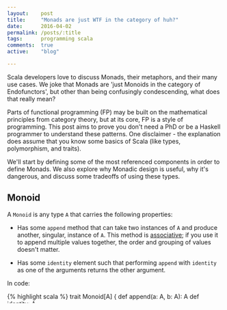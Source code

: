 ```yaml
---
layout:    post
title:     "Monads are just WTF in the category of huh?"
date:      2016-04-02
permalink: /posts/:title
tags:      programming scala
comments:  true
active:    "blog"

---
```


Scala developers love to discuss Monads, their metaphors, and their many use cases. We joke that Monads are 'just Monoids in the category of Endofunctors', but other than being confusingly condescending, what does that really mean?

Parts of functional programming (FP) may be built on the mathematical principles from category theory, but at its core, FP is a style of programming. This post aims to prove you don't need a PhD or be a Haskell programmer to understand these patterns. One disclaimer - the explanation does assume that you know some basics of Scala (like types, polymorphism, and traits).

We'll start by defining some of the most referenced components in order to define Monads. We also explore why Monadic design is useful, why it's dangerous, and discuss some tradeoffs of using these types.

## Monoid

A `Monoid` is any type `A` that carries the following properties:

* Has some `append` method that can take two instances of `A` and produce another, singular, instance of `A`. This method is [associative](http://www.merriam-webster.com/dictionary/associative); if you use it to append multiple values together, the order and grouping of values doesn't matter.

* Has some `identity` element such that performing `append` with `identity` as one of the arguments returns the other argument.

In code:

{% highlight scala %}
trait Monoid[A] {
  def append(a: A, b: A): A
  def identity: A
  
  /*
   * Such that:
   * Associativity property: `append(a, append(b,c)) == append(append(a,b),c)`
   * Identity property: `append(a, identity) == append(identity, a) == a`
   */
}
{% endhighlight %}


#### Examples

**Integer addition**

{% highlight scala %}
object IntegerAddition extends Monoid[Int] {
  def append(a: Int, b: Int): Int = a + b
  def identity: Int = 0
  // Associativity: 2 + (3 + 4) == (2 + 3) + 4
  // Identity: (1 + 0) == (0 + 1) == 1
}
{% endhighlight %}

<span id="fncomp">**Function composition**</span>

{% highlight scala %}
object FunctionComposition /* extends Monoid[_ => _] */ {
  def append[A, B, C](a: A => B, b: B => C): A => C = a.andThen(b)
  def identity[A]: A => A = a => a
  // Associativity: (f.andThen(g.andThen(h)))(x) == ((f.andThen(g)).andThen(h))(x)
  // Identity: identitity(f(x)) == f(identity(x)) == f(x)
}
{% endhighlight %}
The extension here wouldn't quite compile, but it's a good example of using functions as types which will be important later. [^0]

[^0]: It's really difficult to define this "forall" type in Scala, people have done it trying to emulate something similar in Haskell [https://stackoverflow.com/questions/7213676/forall-in-scala](https://stackoverflow.com/questions/7213676/forall-in-scala).

**String concatenation**

{% highlight scala %}
object StringConcat extends Monoid[String] {
  def append(a: String, b: String): String = a + b
  def identity: String = ""
  // Associativity: "foo" + ("bar" + "baz") == ("foo" + "bar") + "baz"
  // Identity: ("foo" + "") == ("" + "foo") == "foo"
}
{% endhighlight %}

**List concatenation**

{% highlight scala %}
class ListConcat[A] extends Monoid[List[A]] {
  def append(a: List[A], b: List[A]): List[A] = a ++ b
  def identity: List[A] = List.empty[A]
  // Associativity: List(1,2,3) ++ (List(4,5,6) ++ List(7,8,9)) == (List(1,2,3) ++ List(4,5,6)) ++ List(7,8,9)
  // Identity: (List(1,2,3) ++ Nil) == (Nil ++ List(1,2,3)) == List(1,2,3)
}
{% endhighlight %}

Monoids are a useful construct in every language. While not always explicitly defined as this type, the four examples above are ubiquitous language features.

## Functors

A `Functor` is  concept that applies to a family of types `F` with a single generic type parameter. For example, `List` is a type family, because `List[A]` is a distinct type for each distinct type `A`. A type family `F` is a `Functor` if it can define a `map` method with the following properties:

* Identity: calling `map` with the `identity` function is a no-op.

* Composition: calling `map` with a composition of functions is equivalent to composing separate calls to `map` on each function individually.

{% highlight scala %}
trait Functor[F[_]] {
  def map[A, B](a: F[A])(fn: A => B): F[B]
  // Identity: map(fa)(identity) == fa
  // Composition: map(fa)(f andThen g) == map(map(fa)(f))(g)
}
{% endhighlight %}

If you have experience programming in Scala, you'll know this encompasses a lot of types. `map` is a useful method because it allows you to chain operations together (composition). Since mapped functions don't need to be executed immediately, you can also defer evaluation and side effects until the result is needed.

Implementations of `Functors` in Scala are also `Endofunctors` ('endo' meaning "internal" or "within") because the input and output parameters are always Scala Types. [^4]

[^4]: [http://www.dictionary.com/browse/endo-](http://www.dictionary.com/browse/endo-) and [http://hseeberger.github.io/blog/2010/11/25/introduction-to-category-theory-in-scala/](http://hseeberger.github.io/blog/2010/11/25/introduction-to-category-theory-in-scala/)

## Monads

> The term monad is a bit vacuous if you are not a mathematician. An alternative term is computation builder. [^5]

[^5]: [https://stackoverflow.com/questions/44965/what-is-a-monad](https://stackoverflow.com/questions/44965/what-is-a-monad)

We've established that we don't have to be mathematicians to do this, so let's take a look at the practical implementation details. 

A `Monad` is a type that has implemented the `pure` and `flatMap` [^6] methods.

[^6]: `pure` is also known as `return` or `lift`. `flatMap` is also known as `bind`

{% highlight scala %}
trait Monad[M[_]] {
  def pure[A](a: A): M[A]
  def flatMap[A, B](a: M[A])(fn: A => M[B]): M[B]
}
{% endhighlight %}

`pure` is a method that takes any type and creates the "computation builder", wrapping it in the container type or "context". (Why some people have described monads as burritos [^7]).

[^7]: [https://byorgey.wordpress.com/2009/01/12/abstraction-intuition-and-the-monad-tutorial-fallacy/](https://byorgey.wordpress.com/2009/01/12/abstraction-intuition-and-the-monad-tutorial-fallacy/)

With these two methods, you can define `map`:

{% highlight scala %}
trait Monad[M[_]] {
  def pure[A](a: A): M[A]
  def flatMap[A, B](a: M[A])(fn: A => M[B]): M[B]

  def map[A, B](a: M[A])(fn: A => B): M[B] = {
    flatMap(a){ b: A => pure(fn(b)) }
  }
}
{% endhighlight %}

You can also define the Monoid operations `append` and `identity` by using `flatMap` and `pure`. Above, we defined the trait `Monoid` with a generic type. Here, that type is a function: `A => M[B]` where `A` and `B` are not fixed and can be any type. [^0]

[^8]: It's really difficult to define this "forall" type in Scala, people have done it trying to emulate something similar in Haskell [https://stackoverflow.com/questions/7213676/forall-in-scala](https://stackoverflow.com/questions/7213676/forall-in-scala).

{% highlight scala %}
trait Monad[M[_]] { // extends Monoid[_ => M[_]]
  def pure[A](a: A): M[A]
  def flatMap[A, B](a: M[A])(fn: A => M[B]): M[B]
  
  def map[A, B](a: M[A])(fn: A => B): M[B] = {
    flatMap(a){ b: A => pure(fn(b)) }
  }
  
  def append[A, B, C](f1: A => M[B], f2: B => M[C]): A => M[C] = { a: A =>
    val bs: M[B] = f1(a)
    val cs: M[C] = flatMap(bs) { b: B => f2(b) }
    cs
  }

  def identity[A]: A => M[A] = a => pure(a)
  
  // And the laws apply!
  // Associativity: flatMap(pure(a), x => flatMap(f(x), g)) == flatMap(flatMap(pure(a), f), g)
  // Identity: flatMap(pure(a), f) == flatMap(f(x), pure) == f(x)
}
{% endhighlight %}

`Monoids` already allow composition of functions as we saw [above](#fncomp). `Monads` are useful because they allow you to compose functions for **values in a context** (`M[_]`), something that we see all over our programs (like `Lists` and `Options`). Building composable programs is extremely useful, it's one of the things that functional programmers love the most about all their functional-programming-ness. When we talk about composable architecture we often cite the benefits of modularity, statelessness, and deferring side effects:

> A functional style pushes side effects to the edges: "gather information, make decisions, act."
> A good plan in most life situations too. - Jessica Kerr [^9]

[^9]: [https://twitter.com/jessitron/status/713432439746654209](https://twitter.com/jessitron/status/713432439746654209)

Building systems in this manner can provide greater maintainability and code reuse, and increase understanding of complex logic by breaking it into smaller, simpler pieces. What's better is that the benefits of `Monads` are largely builtin to the Scala language whether you realize it or not. Using types like `List` and `Option` means using `Monads`, without having to do any of the tedious setup or method definitions.

## Takeaways

These are complicated concepts, but hopefully ( by applying the principles of FP! ) we have broken it into smaller, digestable explanations. If anything is still confusing, leave me a note in the comments. The resources and references below are useful if you want to explore this more; I promised not to reference Haskell, but I especially like this [explanation using pictures](http://adit.io/posts/2013-04-17-functors,_applicatives,_and_monads_in_pictures.html).

<div class="line"></div>

Stay tuned for Part 2 where I'll dive into the details of the Free Monad.

Sound interesting? Want to convince me of your metaphor? I'm talking more about this at [Scaladays](http://event.scaladays.org/scaladays-nyc-2016) in May - or send me a note on Twitter [@kelleyrobinson](https://www.twitter.com/kelleyrobinson)

<div class="line"></div>

<p class="references" style="margin-bottom: 0;">Notes and references:</p>
